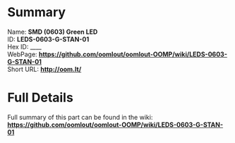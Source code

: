 
Summary
=================
  
Name: __SMD (0603) Green LED__    
ID: __LEDS-0603-G-STAN-01__   
Hex ID: ____   
WebPage: __https://github.com/oomlout/oomlout-OOMP/wiki/LEDS-0603-G-STAN-01__   
Short URL: __http://oom.lt/__   

Full Details
==========================
Full summary of this part can be found in the wiki:   
__https://github.com/oomlout/oomlout-OOMP/wiki/LEDS-0603-G-STAN-01__    

